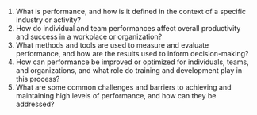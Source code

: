1. What is performance, and how is it defined in the context of a specific industry or activity?
2. How do individual and team performances affect overall productivity and success in a workplace or organization?
3. What methods and tools are used to measure and evaluate performance, and how are the results used to inform decision-making?
4. How can performance be improved or optimized for individuals, teams, and organizations, and what role do training and development play in this process?
5. What are some common challenges and barriers to achieving and maintaining high levels of performance, and how can they be addressed?